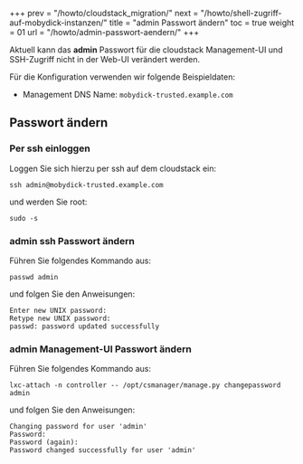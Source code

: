 +++
prev = "/howto/cloudstack_migration/"
next = "/howto/shell-zugriff-auf-mobydick-instanzen/"
title = "admin Passwort ändern"
toc = true
weight = 01
url = "/howto/admin-passwort-aendern/"
+++

Aktuell kann das **admin** Passwort für die cloudstack Management-UI und SSH-Zugriff nicht in der Web-UI verändert werden.

Für die Konfiguration verwenden wir folgende Beispieldaten:

* Management DNS Name: `mobydick-trusted.example.com`

## Passwort ändern

### Per ssh einloggen

Loggen Sie sich hierzu per ssh auf dem cloudstack ein:

```
ssh admin@mobydick-trusted.example.com
```

und werden Sie root:

```
sudo -s
```
### admin ssh Passwort ändern

Führen Sie folgendes Kommando aus:

```
passwd admin

```

und folgen Sie den Anweisungen:
```
Enter new UNIX password:
Retype new UNIX password:
passwd: password updated successfully
```

### admin Management-UI Passwort ändern

Führen Sie folgendes Kommando aus:

```
lxc-attach -n controller -- /opt/csmanager/manage.py changepassword admin
```
und folgen Sie den Anweisungen:
```
Changing password for user 'admin'
Password:
Password (again):
Password changed successfully for user 'admin'
```
